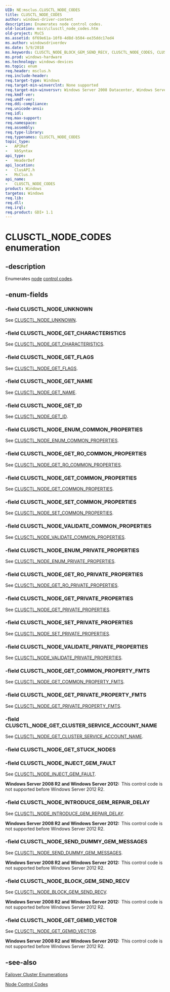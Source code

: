 ```yaml
---
UID: NE:msclus.CLUSCTL_NODE_CODES
title: CLUSCTL_NODE_CODES
author: windows-driver-content
description: Enumerates node control codes.
old-location: mscs\clusctl_node_codes.htm
old-project: MsCS
ms.assetid: 6f69e61a-10f8-4d8d-b504-ee35ddc17ed4
ms.author: windowsdriverdev
ms.date: 5/9/2018
ms.keywords: CLUSCTL_NODE_BLOCK_GEM_SEND_RECV, CLUSCTL_NODE_CODES, CLUSCTL_NODE_CODES enumeration [Failover Cluster], CLUSCTL_NODE_ENUM_COMMON_PROPERTIES, CLUSCTL_NODE_ENUM_PRIVATE_PROPERTIES, CLUSCTL_NODE_GET_CHARACTERISTICS, CLUSCTL_NODE_GET_CLUSTER_SERVICE_ACCOUNT_NAME, CLUSCTL_NODE_GET_COMMON_PROPERTIES, CLUSCTL_NODE_GET_COMMON_PROPERTY_FMTS, CLUSCTL_NODE_GET_FLAGS, CLUSCTL_NODE_GET_GEMID_VECTOR, CLUSCTL_NODE_GET_ID, CLUSCTL_NODE_GET_NAME, CLUSCTL_NODE_GET_PRIVATE_PROPERTIES, CLUSCTL_NODE_GET_PRIVATE_PROPERTY_FMTS, CLUSCTL_NODE_GET_RO_COMMON_PROPERTIES, CLUSCTL_NODE_GET_RO_PRIVATE_PROPERTIES, CLUSCTL_NODE_INJECT_GEM_FAULT, CLUSCTL_NODE_INTRODUCE_GEM_REPAIR_DELAY, CLUSCTL_NODE_SEND_DUMMY_GEM_MESSAGES, CLUSCTL_NODE_SET_COMMON_PROPERTIES, CLUSCTL_NODE_SET_PRIVATE_PROPERTIES, CLUSCTL_NODE_UNKNOWN, CLUSCTL_NODE_VALIDATE_COMMON_PROPERTIES, CLUSCTL_NODE_VALIDATE_PRIVATE_PROPERTIES, _CLUSCTL_NODE_CODES, _CLUSCTL_NODE_CODES enumeration [Failover Cluster], clusapi/CLUSCTL_NODE_BLOCK_GEM_SEND_RECV, clusapi/CLUSCTL_NODE_CODES, clusapi/CLUSCTL_NODE_ENUM_COMMON_PROPERTIES, clusapi/CLUSCTL_NODE_ENUM_PRIVATE_PROPERTIES, clusapi/CLUSCTL_NODE_GET_CHARACTERISTICS, clusapi/CLUSCTL_NODE_GET_CLUSTER_SERVICE_ACCOUNT_NAME, clusapi/CLUSCTL_NODE_GET_COMMON_PROPERTIES, clusapi/CLUSCTL_NODE_GET_COMMON_PROPERTY_FMTS, clusapi/CLUSCTL_NODE_GET_FLAGS, clusapi/CLUSCTL_NODE_GET_GEMID_VECTOR, clusapi/CLUSCTL_NODE_GET_ID, clusapi/CLUSCTL_NODE_GET_NAME, clusapi/CLUSCTL_NODE_GET_PRIVATE_PROPERTIES, clusapi/CLUSCTL_NODE_GET_PRIVATE_PROPERTY_FMTS, clusapi/CLUSCTL_NODE_GET_RO_COMMON_PROPERTIES, clusapi/CLUSCTL_NODE_GET_RO_PRIVATE_PROPERTIES, clusapi/CLUSCTL_NODE_INJECT_GEM_FAULT, clusapi/CLUSCTL_NODE_INTRODUCE_GEM_REPAIR_DELAY, clusapi/CLUSCTL_NODE_SEND_DUMMY_GEM_MESSAGES, clusapi/CLUSCTL_NODE_SET_COMMON_PROPERTIES, clusapi/CLUSCTL_NODE_SET_PRIVATE_PROPERTIES, clusapi/CLUSCTL_NODE_UNKNOWN, clusapi/CLUSCTL_NODE_VALIDATE_COMMON_PROPERTIES, clusapi/CLUSCTL_NODE_VALIDATE_PRIVATE_PROPERTIES, clusapi/_CLUSCTL_NODE_CODES, msclus/CLUSCTL_NODE_BLOCK_GEM_SEND_RECV, msclus/CLUSCTL_NODE_CODES, msclus/CLUSCTL_NODE_ENUM_COMMON_PROPERTIES, msclus/CLUSCTL_NODE_ENUM_PRIVATE_PROPERTIES, msclus/CLUSCTL_NODE_GET_CHARACTERISTICS, msclus/CLUSCTL_NODE_GET_CLUSTER_SERVICE_ACCOUNT_NAME, msclus/CLUSCTL_NODE_GET_COMMON_PROPERTIES, msclus/CLUSCTL_NODE_GET_COMMON_PROPERTY_FMTS, msclus/CLUSCTL_NODE_GET_FLAGS, msclus/CLUSCTL_NODE_GET_GEMID_VECTOR, msclus/CLUSCTL_NODE_GET_ID, msclus/CLUSCTL_NODE_GET_NAME, msclus/CLUSCTL_NODE_GET_PRIVATE_PROPERTIES, msclus/CLUSCTL_NODE_GET_PRIVATE_PROPERTY_FMTS, msclus/CLUSCTL_NODE_GET_RO_COMMON_PROPERTIES, msclus/CLUSCTL_NODE_GET_RO_PRIVATE_PROPERTIES, msclus/CLUSCTL_NODE_INJECT_GEM_FAULT, msclus/CLUSCTL_NODE_INTRODUCE_GEM_REPAIR_DELAY, msclus/CLUSCTL_NODE_SEND_DUMMY_GEM_MESSAGES, msclus/CLUSCTL_NODE_SET_COMMON_PROPERTIES, msclus/CLUSCTL_NODE_SET_PRIVATE_PROPERTIES, msclus/CLUSCTL_NODE_UNKNOWN, msclus/CLUSCTL_NODE_VALIDATE_COMMON_PROPERTIES, msclus/CLUSCTL_NODE_VALIDATE_PRIVATE_PROPERTIES, msclus/_CLUSCTL_NODE_CODES, mscs.clusctl_node_codes
ms.prod: windows-hardware
ms.technology: windows-devices
ms.topic: enum
req.header: msclus.h
req.include-header: 
req.target-type: Windows
req.target-min-winverclnt: None supported
req.target-min-winversvr: Windows Server 2008 Datacenter, Windows Server 2008 Enterprise
req.kmdf-ver: 
req.umdf-ver: 
req.ddi-compliance: 
req.unicode-ansi: 
req.idl: 
req.max-support: 
req.namespace: 
req.assembly: 
req.type-library: 
req.typenames: CLUSCTL_NODE_CODES
topic_type:
-	APIRef
-	kbSyntax
api_type:
-	HeaderDef
api_location:
-	ClusAPI.h
-	MsClus.h
api_name:
-	CLUSCTL_NODE_CODES
product: Windows
targetos: Windows
req.lib: 
req.dll: 
req.irql: 
req.product: GDI+ 1.1
---
```


# CLUSCTL_NODE_CODES enumeration


## -description


Enumerates <a href="https://msdn.microsoft.com/4381e378-7bf2-4dbc-b56e-3fed33193d32">node</a>
<a href="https://msdn.microsoft.com/b8ab57bd-f83e-46c2-9c9c-02107c3881bf">control codes</a>.


## -enum-fields




### -field CLUSCTL_NODE_UNKNOWN

See <a href="https://msdn.microsoft.com/c52faae4-aadc-4415-8858-d578273a1ecb">CLUSCTL_NODE_UNKNOWN</a>.


### -field CLUSCTL_NODE_GET_CHARACTERISTICS

See 
       <a href="https://msdn.microsoft.com/8979b006-5494-4587-9675-983ee9021273">CLUSCTL_NODE_GET_CHARACTERISTICS</a>.


### -field CLUSCTL_NODE_GET_FLAGS

See <a href="https://msdn.microsoft.com/f86835e1-2721-46ab-bd85-599e91d1d5bd">CLUSCTL_NODE_GET_FLAGS</a>.


### -field CLUSCTL_NODE_GET_NAME

See <a href="https://msdn.microsoft.com/9ad0c5ec-294a-4236-b179-77cafbaa95f2">CLUSCTL_NODE_GET_NAME</a>.


### -field CLUSCTL_NODE_GET_ID

See <a href="https://msdn.microsoft.com/0222665c-f029-40d9-b568-b27ad6e78dfc">CLUSCTL_NODE_GET_ID</a>.


### -field CLUSCTL_NODE_ENUM_COMMON_PROPERTIES

See 
       <a href="https://msdn.microsoft.com/57b755e2-6f0d-4b06-aca4-6ce57627d8a3">CLUSCTL_NODE_ENUM_COMMON_PROPERTIES</a>.


### -field CLUSCTL_NODE_GET_RO_COMMON_PROPERTIES

See 
       <a href="https://msdn.microsoft.com/e7466dff-e20e-442e-a91c-b07c34d172d8">CLUSCTL_NODE_GET_RO_COMMON_PROPERTIES</a>.


### -field CLUSCTL_NODE_GET_COMMON_PROPERTIES

See 
       <a href="https://msdn.microsoft.com/5eec9b3b-7f6f-4e28-a0b1-1d5d7db2a9af">CLUSCTL_NODE_GET_COMMON_PROPERTIES</a>.


### -field CLUSCTL_NODE_SET_COMMON_PROPERTIES

See 
       <a href="https://msdn.microsoft.com/753ed089-b5ad-42b4-a947-2504c624f290">CLUSCTL_NODE_SET_COMMON_PROPERTIES</a>.


### -field CLUSCTL_NODE_VALIDATE_COMMON_PROPERTIES

See 
       <a href="https://msdn.microsoft.com/edf5e39f-3b56-47c0-b25a-934b0968ccd3">CLUSCTL_NODE_VALIDATE_COMMON_PROPERTIES</a>.


### -field CLUSCTL_NODE_ENUM_PRIVATE_PROPERTIES

See 
       <a href="https://msdn.microsoft.com/d97ffdfb-50a4-4313-9991-f9223e8bb693">CLUSCTL_NODE_ENUM_PRIVATE_PROPERTIES</a>.


### -field CLUSCTL_NODE_GET_RO_PRIVATE_PROPERTIES

See 
       <a href="https://msdn.microsoft.com/170509ac-6373-40a4-8370-835bf5d647df">CLUSCTL_NODE_GET_RO_PRIVATE_PROPERTIES</a>.


### -field CLUSCTL_NODE_GET_PRIVATE_PROPERTIES

See 
       <a href="https://msdn.microsoft.com/b22f281d-d88d-41bb-ab49-e7168e6e9f95">CLUSCTL_NODE_GET_PRIVATE_PROPERTIES</a>.


### -field CLUSCTL_NODE_SET_PRIVATE_PROPERTIES

See 
       <a href="https://msdn.microsoft.com/586b34b5-8da0-4030-922b-95afd3b1204f">CLUSCTL_NODE_SET_PRIVATE_PROPERTIES</a>.


### -field CLUSCTL_NODE_VALIDATE_PRIVATE_PROPERTIES

See 
       <a href="https://msdn.microsoft.com/9e8ebb06-53a5-45cb-b611-dda4c5d01321">CLUSCTL_NODE_VALIDATE_PRIVATE_PROPERTIES</a>.


### -field CLUSCTL_NODE_GET_COMMON_PROPERTY_FMTS

See 
       <a href="https://msdn.microsoft.com/a845a925-9725-40e7-b4d7-10cd1a5b5066">CLUSCTL_NODE_GET_COMMON_PROPERTY_FMTS</a>.


### -field CLUSCTL_NODE_GET_PRIVATE_PROPERTY_FMTS

See 
       <a href="https://msdn.microsoft.com/f66f3966-8364-42be-b59e-b6b9a034c362">CLUSCTL_NODE_GET_PRIVATE_PROPERTY_FMTS</a>.


### -field CLUSCTL_NODE_GET_CLUSTER_SERVICE_ACCOUNT_NAME

See 
       <a href="https://msdn.microsoft.com/e4210af5-d11f-4c23-abdd-746d4b662cdb">CLUSCTL_NODE_GET_CLUSTER_SERVICE_ACCOUNT_NAME</a>.


### -field CLUSCTL_NODE_GET_STUCK_NODES


### -field CLUSCTL_NODE_INJECT_GEM_FAULT

See <a href="https://msdn.microsoft.com/3E6CA343-801F-4175-98BC-1406E0A1118A">CLUSCTL_NODE_INJECT_GEM_FAULT</a>.

<b>Windows Server 2008 R2 and Windows Server 2012:  </b>This control code is not supported before Windows Server 2012 R2.




### -field CLUSCTL_NODE_INTRODUCE_GEM_REPAIR_DELAY

See <a href="https://msdn.microsoft.com/F202CC42-5E49-4BA2-8A00-A5AB24E66F62">CLUSCTL_NODE_INTRODUCE_GEM_REPAIR_DELAY</a>.

<b>Windows Server 2008 R2 and Windows Server 2012:  </b>This control code is not supported before Windows Server 2012 R2.




### -field CLUSCTL_NODE_SEND_DUMMY_GEM_MESSAGES

See <a href="https://msdn.microsoft.com/F29E4B65-01C4-4675-A429-9CAA0A1EE731">CLUSCTL_NODE_SEND_DUMMY_GEM_MESSAGES</a>.

<b>Windows Server 2008 R2 and Windows Server 2012:  </b>This control code is not supported before Windows Server 2012 R2.




### -field CLUSCTL_NODE_BLOCK_GEM_SEND_RECV

See <a href="https://msdn.microsoft.com/76DA3FA5-7529-4285-BF74-C92928ECE678">CLUSCTL_NODE_BLOCK_GEM_SEND_RECV</a>.

<b>Windows Server 2008 R2 and Windows Server 2012:  </b>This control code is not supported before Windows Server 2012 R2.




### -field CLUSCTL_NODE_GET_GEMID_VECTOR

See <a href="https://msdn.microsoft.com/29C75041-F780-46F1-958C-16496E39B031">CLUSCTL_NODE_GET_GEMID_VECTOR</a>.

<b>Windows Server 2008 R2 and Windows Server 2012:  </b>This control code is not supported before Windows Server 2012 R2.




## -see-also




<a href="https://msdn.microsoft.com/546071de-1067-4b47-b862-668be976e563">Failover Cluster Enumerations</a>



<a href="https://msdn.microsoft.com/39b59726-e00e-4011-a7bc-96698e12f1e4">Node Control Codes</a>
 

 

